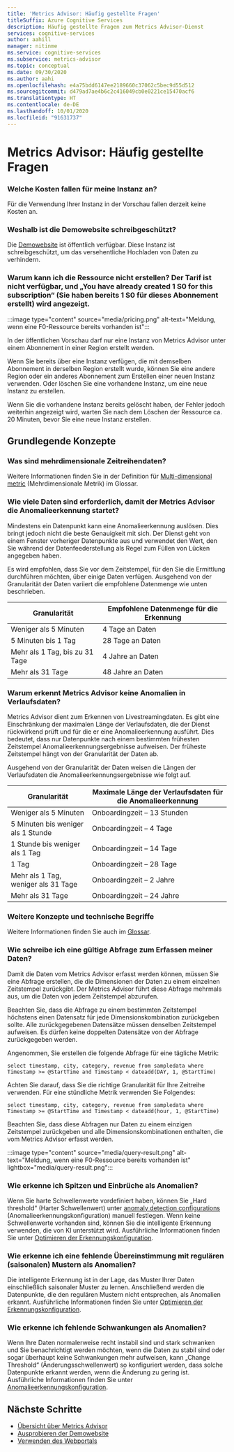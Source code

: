 ```yaml
---
title: 'Metrics Advisor: Häufig gestellte Fragen'
titleSuffix: Azure Cognitive Services
description: Häufig gestellte Fragen zum Metrics Advisor-Dienst
services: cognitive-services
author: aahill
manager: nitinme
ms.service: cognitive-services
ms.subservice: metrics-advisor
ms.topic: conceptual
ms.date: 09/30/2020
ms.author: aahi
ms.openlocfilehash: e4a75bdd6147ee2189660c37062c5bec9d55d512
ms.sourcegitcommit: d479ad7ae4b6c2c416049cb0e0221ce15470acf6
ms.translationtype: HT
ms.contentlocale: de-DE
ms.lasthandoff: 10/01/2020
ms.locfileid: "91631737"
---
```

# <a name="metrics-advisor-frequently-asked-questions"></a>Metrics Advisor: Häufig gestellte Fragen

### <a name="what-is-the-cost-of-my-instance"></a>Welche Kosten fallen für meine Instanz an?

Für die Verwendung Ihrer Instanz in der Vorschau fallen derzeit keine Kosten an.

### <a name="why-is-the-demo-website-readonly"></a>Weshalb ist die Demowebsite schreibgeschützt?

Die [Demowebsite](https://anomaly-detector.azurewebsites.net/) ist öffentlich verfügbar. Diese Instanz ist schreibgeschützt, um das versehentliche Hochladen von Daten zu verhindern.

### <a name="why-cant-i-create-the-resource-the-pricing-tier-is-unavailable-and-it-says-you-have-already-created-1-s0-for-this-subscription"></a>Warum kann ich die Ressource nicht erstellen? Der Tarif ist nicht verfügbar, und „You have already created 1 S0 for this subscription“ (Sie haben bereits 1 S0 für dieses Abonnement erstellt) wird angezeigt.

:::image type="content" source="media/pricing.png" alt-text="Meldung, wenn eine F0-Ressource bereits vorhanden ist":::

In der öffentlichen Vorschau darf nur eine Instanz von Metrics Advisor unter einem Abonnement in einer Region erstellt werden.

Wenn Sie bereits über eine Instanz verfügen, die mit demselben Abonnement in derselben Region erstellt wurde, können Sie eine andere Region oder ein anderes Abonnement zum Erstellen einer neuen Instanz verwenden. Oder löschen Sie eine vorhandene Instanz, um eine neue Instanz zu erstellen.

Wenn Sie die vorhandene Instanz bereits gelöscht haben, der Fehler jedoch weiterhin angezeigt wird, warten Sie nach dem Löschen der Ressource ca. 20 Minuten, bevor Sie eine neue Instanz erstellen.

## <a name="basic-concepts"></a>Grundlegende Konzepte

### <a name="what-is-multi-dimensional-time-series-data"></a>Was sind mehrdimensionale Zeitreihendaten?

Weitere Informationen finden Sie in der Definition für [Multi-dimensional metric](glossary.md#multi-dimensional-metric) (Mehrdimensionale Metrik) im Glossar.

### <a name="how-much-data-is-needed-for-metrics-advisor-to-start-anomaly-detection"></a>Wie viele Daten sind erforderlich, damit der Metrics Advisor die Anomalieerkennung startet?

Mindestens ein Datenpunkt kann eine Anomalieerkennung auslösen. Dies bringt jedoch nicht die beste Genauigkeit mit sich. Der Dienst geht von einem Fenster vorheriger Datenpunkte aus und verwendet den Wert, den Sie während der Datenfeederstellung als Regel zum Füllen von Lücken angegeben haben.

Es wird empfohlen, dass Sie vor dem Zeitstempel, für den Sie die Ermittlung durchführen möchten, über einige Daten verfügen.
Ausgehend von der Granularität der Daten variiert die empfohlene Datenmenge wie unten beschrieben.

| Granularität | Empfohlene Datenmenge für die Erkennung |
| ----------- | ------------------------------------- |
| Weniger als 5 Minuten | 4 Tage an Daten |
| 5 Minuten bis 1 Tag | 28 Tage an Daten |
| Mehr als 1 Tag, bis zu 31 Tage | 4 Jahre an Daten |
| Mehr als 31 Tage | 48 Jahre an Daten |

### <a name="why-metrics-advisor-doesnt-detect-anomalies-from-historical-data"></a>Warum erkennt Metrics Advisor keine Anomalien in Verlaufsdaten?

Metrics Advisor dient zum Erkennen von Livestreamingdaten. Es gibt eine Einschränkung der maximalen Länge der Verlaufsdaten, die der Dienst rückwirkend prüft und für die er eine Anomalieerkennung ausführt. Dies bedeutet, dass nur Datenpunkte nach einem bestimmten frühesten Zeitstempel Anomalieerkennungsergebnisse aufweisen. Der früheste Zeitstempel hängt von der Granularität der Daten ab.

Ausgehend von der Granularität der Daten weisen die Längen der Verlaufsdaten die Anomalieerkennungsergebnisse wie folgt auf.

| Granularität | Maximale Länge der Verlaufsdaten für die Anomalieerkennung |
| ----------- | ------------------------------------- |
| Weniger als 5 Minuten | Onboardingzeit – 13 Stunden |
| 5 Minuten bis weniger als 1 Stunde | Onboardingzeit – 4 Tage  |
| 1 Stunde bis weniger als 1 Tag | Onboardingzeit – 14 Tage  |
| 1 Tag | Onboardingzeit – 28 Tage  |
| Mehr als 1 Tag, weniger als 31 Tage | Onboardingzeit – 2 Jahre  |
| Mehr als 31 Tage | Onboardingzeit – 24 Jahre   |

### <a name="more-concepts-and-technical-terms"></a>Weitere Konzepte und technische Begriffe

Weitere Informationen finden Sie auch im [Glossar](glossary.md).

###  <a name="how-do-i-write-a-valid-query-for-ingesting-my-data"></a>Wie schreibe ich eine gültige Abfrage zum Erfassen meiner Daten?  

Damit die Daten vom Metrics Advisor erfasst werden können, müssen Sie eine Abfrage erstellen, die die Dimensionen der Daten zu einem einzelnen Zeitstempel zurückgibt. Der Metrics Advisor führt diese Abfrage mehrmals aus, um die Daten von jedem Zeitstempel abzurufen. 

Beachten Sie, dass die Abfrage zu einem bestimmten Zeitstempel höchstens einen Datensatz für jede Dimensionskombination zurückgeben sollte. Alle zurückgegebenen Datensätze müssen denselben Zeitstempel aufweisen. Es dürfen keine doppelten Datensätze von der Abfrage zurückgegeben werden.

Angenommen, Sie erstellen die folgende Abfrage für eine tägliche Metrik: 
 
`select timestamp, city, category, revenue from sampledata where Timestamp >= @StartTime and Timestamp < dateadd(DAY, 1, @StartTime)`

Achten Sie darauf, dass Sie die richtige Granularität für Ihre Zeitreihe verwenden. Für eine stündliche Metrik verwenden Sie Folgendes: 

`select timestamp, city, category, revenue from sampledata where Timestamp >= @StartTime and Timestamp < dateadd(hour, 1, @StartTime)`

Beachten Sie, dass diese Abfragen nur Daten zu einem einzigen Zeitstempel zurückgeben und alle Dimensionskombinationen enthalten, die vom Metrics Advisor erfasst werden. 

:::image type="content" source="media/query-result.png" alt-text="Meldung, wenn eine F0-Ressource bereits vorhanden ist" lightbox="media/query-result.png":::


### <a name="how-do-i-detect-spikes--dips-as-anomalies"></a>Wie erkenne ich Spitzen und Einbrüche als Anomalien?

Wenn Sie harte Schwellenwerte vordefiniert haben, können Sie „Hard threshold“ (Harter Schwellenwert) unter [anomaly detection configurations](how-tos/configure-metrics.md#anomaly-detection-methods) (Anomalieerkennungskonfiguration) manuell festlegen.
Wenn keine Schwellenwerte vorhanden sind, können Sie die intelligente Erkennung verwenden, die von KI unterstützt wird. Ausführliche Informationen finden Sie unter [Optimieren der Erkennungskonfiguration](how-tos/configure-metrics.md#tune-the-detecting-configuration).

### <a name="how-do-i-detect-inconformity-with-regular-seasonal-patterns-as-anomalies"></a>Wie erkenne ich eine fehlende Übereinstimmung mit regulären (saisonalen) Mustern als Anomalien?

Die intelligente Erkennung ist in der Lage, das Muster Ihrer Daten einschließlich saisonaler Muster zu lernen. Anschließend werden die Datenpunkte, die den regulären Mustern nicht entsprechen, als Anomalien erkannt. Ausführliche Informationen finden Sie unter [Optimieren der Erkennungskonfiguration](how-tos/configure-metrics.md#tune-the-detecting-configuration).

### <a name="how-do-i-detect-flat-lines-as-anomalies"></a>Wie erkenne ich fehlende Schwankungen als Anomalien?

Wenn Ihre Daten normalerweise recht instabil sind und stark schwanken und Sie benachrichtigt werden möchten, wenn die Daten zu stabil sind oder sogar überhaupt keine Schwankungen mehr aufweisen, kann „Change Threshold“ (Änderungsschwellenwert) so konfiguriert werden, dass solche Datenpunkte erkannt werden, wenn die Änderung zu gering ist.
Ausführliche Informationen finden Sie unter [Anomalieerkennungskonfiguration](how-tos/configure-metrics.md#anomaly-detection-methods).

## <a name="next-steps"></a>Nächste Schritte
- [Übersicht über Metrics Advisor](overview.md)
- [Ausprobieren der Demowebsite](quickstarts/explore-demo.md)
- [Verwenden des Webportals](quickstarts/web-portal.md)